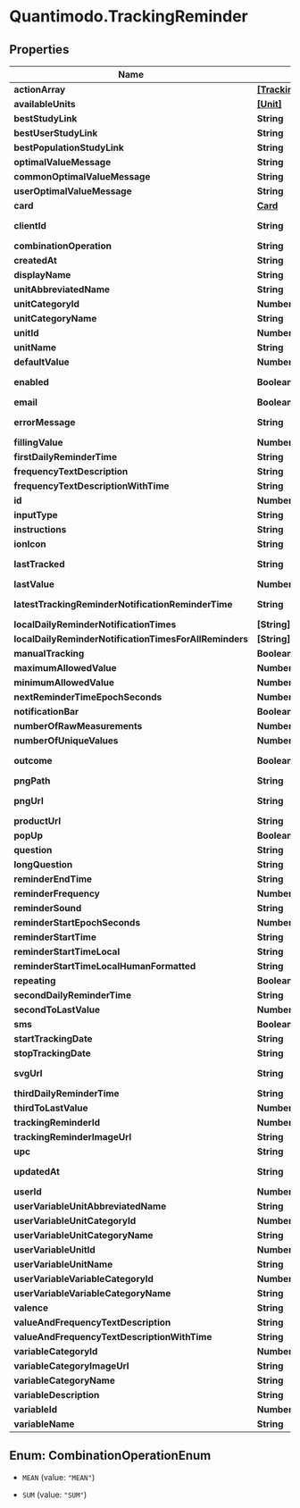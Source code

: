 # Quantimodo.TrackingReminder

## Properties
Name | Type | Description | Notes
------------ | ------------- | ------------- | -------------
**actionArray** | [**[TrackingReminderNotificationAction]**](TrackingReminderNotificationAction.md) |  | [optional] 
**availableUnits** | [**[Unit]**](Unit.md) |  | [optional] 
**bestStudyLink** | **String** | Link to study comparing variable with strongest relationship for user or population | [optional] 
**bestUserStudyLink** | **String** | Link to study comparing variable with strongest relationship for user | [optional] 
**bestPopulationStudyLink** | **String** | Link to study comparing variable with strongest relationship for population | [optional] 
**optimalValueMessage** | **String** | Description of relationship with variable with strongest relationship for user or population | [optional] 
**commonOptimalValueMessage** | **String** | Description of relationship with variable with strongest relationship for population | [optional] 
**userOptimalValueMessage** | **String** | Description of relationship with variable with strongest relationship for user | [optional] 
**card** | [**Card**](Card.md) | Card containing instructions, image, text, link and relevant import buttons | [optional] 
**clientId** | **String** | Your QuantiModo client id can be obtained by creating an app at https://builder.quantimo.do | [optional] 
**combinationOperation** | **String** | The way multiple measurements are aggregated over time | [optional] 
**createdAt** | **String** | Ex: 2016-05-18 02:24:08 UTC ISO 8601 YYYY-MM-DDThh:mm:ss | [optional] 
**displayName** | **String** | Ex: Trader Joe&#39;s Bedtime Tea | [optional] 
**unitAbbreviatedName** | **String** | Ex: /5 | 
**unitCategoryId** | **Number** | Ex: 5 | [optional] 
**unitCategoryName** | **String** | Ex: Rating | [optional] 
**unitId** | **Number** | Ex: 10 | [optional] 
**unitName** | **String** | Ex: 1 to 5 Rating | [optional] 
**defaultValue** | **Number** | Default value to use for the measurement when tracking | [optional] 
**enabled** | **Boolean** | If a tracking reminder is enabled, tracking reminder notifications will be generated for this variable. | [optional] 
**email** | **Boolean** | True if the reminders should be delivered via email | [optional] 
**errorMessage** | **String** | Ex: reminderStartTimeLocal is less than $user-&gt;earliestReminderTime or greater than  $user-&gt;latestReminderTime | [optional] 
**fillingValue** | **Number** | Ex: 0 | [optional] 
**firstDailyReminderTime** | **String** | Ex: 02:45:20 in UTC timezone | [optional] 
**frequencyTextDescription** | **String** | Ex: Daily | [optional] 
**frequencyTextDescriptionWithTime** | **String** | Ex: Daily at 09:45 PM | [optional] 
**id** | **Number** | id | [optional] 
**inputType** | **String** | Ex: saddestFaceIsFive | [optional] 
**instructions** | **String** | Ex: I am an instruction! | [optional] 
**ionIcon** | **String** | Ex: ion-sad-outline | [optional] 
**lastTracked** | **String** | UTC ISO 8601 YYYY-MM-DDThh:mm:ss timestamp for the last time a measurement was received for this user and variable | [optional] 
**lastValue** | **Number** | Ex: 2 | [optional] 
**latestTrackingReminderNotificationReminderTime** | **String** | UTC ISO 8601 YYYY-MM-DDThh:mm:ss  timestamp for the reminder time of the latest tracking reminder notification that has been pre-emptively generated in the database | [optional] 
**localDailyReminderNotificationTimes** | **[String]** |  | [optional] 
**localDailyReminderNotificationTimesForAllReminders** | **[String]** |  | [optional] 
**manualTracking** | **Boolean** | Ex: 1 | [optional] 
**maximumAllowedValue** | **Number** | Ex: 5 | [optional] 
**minimumAllowedValue** | **Number** | Ex: 1 | [optional] 
**nextReminderTimeEpochSeconds** | **Number** | Ex: 1501555520 | [optional] 
**notificationBar** | **Boolean** | True if the reminders should appear in the notification bar | [optional] 
**numberOfRawMeasurements** | **Number** | Ex: 445 | [optional] 
**numberOfUniqueValues** | **Number** | Ex: 1 | [optional] 
**outcome** | **Boolean** | Indicates whether or not the variable is usually an outcome of interest such as a symptom or emotion | [optional] 
**pngPath** | **String** | Ex: img/variable_categories/symptoms.png | [optional] 
**pngUrl** | **String** | Ex: https://quantimodo.quantimo.do/ionic/Modo/www/img/variable_categories/symptoms.png | [optional] 
**productUrl** | **String** | Link to associated product for purchase | [optional] 
**popUp** | **Boolean** | True if the reminders should appear as a popup notification | [optional] 
**question** | **String** | Ex: How is your overall mood? | [optional] 
**longQuestion** | **String** | Ex: How is your overall mood on a scale of 1 to 5?? | [optional] 
**reminderEndTime** | **String** | Latest time of day at which reminders should appear in UTC HH:MM:SS format | [optional] 
**reminderFrequency** | **Number** | Number of seconds between one reminder and the next | 
**reminderSound** | **String** | String identifier for the sound to accompany the reminder | [optional] 
**reminderStartEpochSeconds** | **Number** | Ex: 1469760320 | [optional] 
**reminderStartTime** | **String** | Earliest time of day at which reminders should appear in UTC HH:MM:SS format | [optional] 
**reminderStartTimeLocal** | **String** | Ex: 21:45:20 | [optional] 
**reminderStartTimeLocalHumanFormatted** | **String** | Ex: 09:45 PM | [optional] 
**repeating** | **Boolean** | Ex: true | [optional] 
**secondDailyReminderTime** | **String** | Ex: 01:00:00 | [optional] 
**secondToLastValue** | **Number** | Ex: 1 | [optional] 
**sms** | **Boolean** | True if the reminders should be delivered via SMS | [optional] 
**startTrackingDate** | **String** | Earliest date on which the user should be reminded to track in YYYY-MM-DD format | [optional] 
**stopTrackingDate** | **String** | Latest date on which the user should be reminded to track in YYYY-MM-DD format | [optional] 
**svgUrl** | **String** | Ex: https://quantimodo.quantimo.do/ionic/Modo/www/img/variable_categories/symptoms.svg | [optional] 
**thirdDailyReminderTime** | **String** | Ex: 20:00:00 | [optional] 
**thirdToLastValue** | **Number** | Ex: 3 | [optional] 
**trackingReminderId** | **Number** | Ex: 11841 | [optional] 
**trackingReminderImageUrl** | **String** | Ex: Not Found | [optional] 
**upc** | **String** | UPC or other barcode scan result | [optional] 
**updatedAt** | **String** | When the record in the database was last updated. Use UTC ISO 8601 YYYY-MM-DDThh:mm:ss  datetime format. Time zone should be UTC and not local. | [optional] 
**userId** | **Number** | ID of User | [optional] 
**userVariableUnitAbbreviatedName** | **String** | Ex: /5 | [optional] 
**userVariableUnitCategoryId** | **Number** | Ex: 5 | [optional] 
**userVariableUnitCategoryName** | **String** | Ex: Rating | [optional] 
**userVariableUnitId** | **Number** | Ex: 10 | [optional] 
**userVariableUnitName** | **String** | Ex: 1 to 5 Rating | [optional] 
**userVariableVariableCategoryId** | **Number** | Ex: 10 | [optional] 
**userVariableVariableCategoryName** | **String** | Ex: Symptoms | [optional] 
**valence** | **String** | Ex: negative | [optional] 
**valueAndFrequencyTextDescription** | **String** | Ex: Rate daily | [optional] 
**valueAndFrequencyTextDescriptionWithTime** | **String** | Ex: Rate daily at 09:45 PM | [optional] 
**variableCategoryId** | **Number** | Ex: 10 | [optional] 
**variableCategoryImageUrl** | **String** | Ex: https://maxcdn.icons8.com/Color/PNG/96/Messaging/sad-96.png | [optional] 
**variableCategoryName** | **String** | Name of the variable category to be used when sending measurements | 
**variableDescription** | **String** | Ex: negative | [optional] 
**variableId** | **Number** | Id for the variable to be tracked | [optional] 
**variableName** | **String** | Name of the variable to be used when sending measurements | 


<a name="CombinationOperationEnum"></a>
## Enum: CombinationOperationEnum


* `MEAN` (value: `"MEAN"`)

* `SUM` (value: `"SUM"`)




